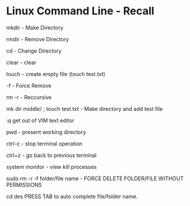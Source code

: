# Linux Command Line - Recall

mkdir - Make Directory

rmdir - Remove Directory

cd - Change Directory

clear - clear

touch - create empty file (touch test.txt)

-f - Force Remove

rm -r - Reccursive

mk dir middle/ ; touch test.txt - Make directory and add test file

:q get out of VIM text editor

pwd - present working directory

ctrl-c - stop terminal operation

ctrl+z - go back to previous terminal

system monitor - view kill processes

sudo rm -r -f folder/file name - FORCE DELETE FOLDER/FILE WITHOUT PERMISSIONS

cd des PRESS TAB to auto complete file/folder name.
